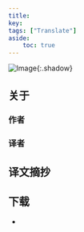 ```yaml
---
title:
key:
tags: ["Translate"]
aside:
    toc: true
---
```


 <!--more-->

![Image](){:.shadow}

## 关于

### 作者



### 译者



## 译文摘抄



## 下载

- []()
